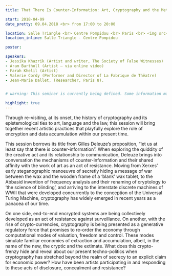 ```yaml
---
title: That There Is Counter-Information: Art, Cryptography and the Meta-Datification of Discourse

start: 2018-04-09
date_pretty: 09.04.2018 <br> from 17:00 to 20:00

location: Salle Triangle <br> Centre Pompidou <br> Paris <br> <img src="/seminars/salletriangle.png" class="img-fluid"/>
location_inline: Salle Triangle - Centre Pompidou

poster:

speakers:
- Jessika Khazrik (Artist and writer, The Society of False Witnesses)
- Aram Bartholl (Artist – via online video)
- Farah Khelil (Artist)
- Valerie Cordy (Performer and Director of La Fabrique de Thêatre)
- Jean-Marie Dallet, (Researcher, Paris 8).


# warning: This seminar is currently being defined. Some information may change in the next days.

highlight: true
---
```


Through re-visiting, at its onset, the history of cryptography and its epistemological ties to art, language and the law, this session will bring together recent artistic practices that playfully explore the role of encryption and data accumulation within our present time. 


This session borrows its title from Gilles Deleuze’s proposition, “let us at least say that there is counter-information”. When exploring the quiddity of the creative act and its relationship to communication, Deleuze brings into conversation the mechanisms of counter-information and their shared affinity with the work of art as an act of resistance. Moving from Xerxes’ early steganographic manoeuvre of secretly hiding a message of war between the wax and the wooden frame of a ‘blank’ wax tablet, to the Abbasid invention of frequency analysis and their renaming of cryptology to ‘the science of blinding’, and arriving to the interstate discrete machines of WWII that were developed concurrently to the conception of the Universal Turing Machine, cryptography has widely emerged in recent years as a panacea of our time. 

On one side, end-to-end encrypted systems are being collectively developed as an act of resistance against surveillance. On another, with the rise of crypto-currencies, cryptography is being presented as a generative regulatory force that promises to re-order the economy through computational modes of valuation, freedom and control. These modes simulate familiar economies of extraction and accumulation, albeit, in the name of the new, the cryptic and the extimate. What does this crypto-frenzy hide and reveal about our present techno-politics when cryptography has stretched beyond the realm of secrecy to an explicit claim for economic power? How have been artists participating in and responding to these acts of disclosure, concealment and resistance? 



